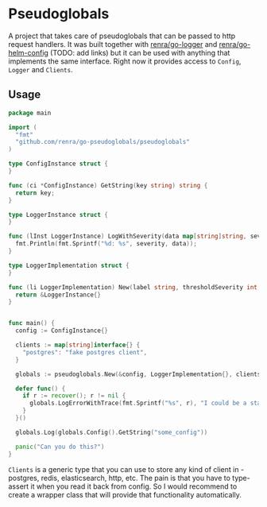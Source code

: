 # Pseudoglobals

A project that takes care of pseudoglobals that can be passed to http request handlers. It was built together with [renra/go-logger](https://github.com/renra/go-logger) and [renra/go-helm-config](https://github.com/renra/go-helm-config) (TODO: add links) but it can be used with anything that implements the same interface. Right now it provides access to `Config`, `Logger` and `Clients`.

## Usage

```go
package main

import (
  "fmt"
  "github.com/renra/go-pseudoglobals/pseudoglobals"
)

type ConfigInstance struct {
}

func (ci *ConfigInstance) GetString(key string) string {
  return key;
}

type LoggerInstance struct {
}

func (lInst LoggerInstance) LogWithSeverity(data map[string]string, severity int) {
  fmt.Println(fmt.Sprintf("%d: %s", severity, data));
}

type LoggerImplementation struct {
}

func (li LoggerImplementation) New(label string, thresholdSeverity int, severities map[int]string) pseudoglobals.LoggerInstance {
  return &LoggerInstance{}
}


func main() {
  config := ConfigInstance{}

  clients := map[string]interface{} {
    "postgres": "fake postgres client",
  }

  globals := pseudoglobals.New(&config, LoggerImplementation{}, clients)

  defer func() {
    if r := recover(); r != nil {
      globals.LogErrorWithTrace(fmt.Sprintf("%s", r), "I could be a stack trace")
    }
  }()

  globals.Log(globals.Config().GetString("some_config"))

  panic("Can you do this?")
}
```

`Clients` is a generic type that you can use to store any kind of client in - postgres, redis, elasticsearch, http, etc. The pain is that you have to type-assert it when you read it back from config. So I would recommend to create a wrapper class that will provide that functionality automatically.
